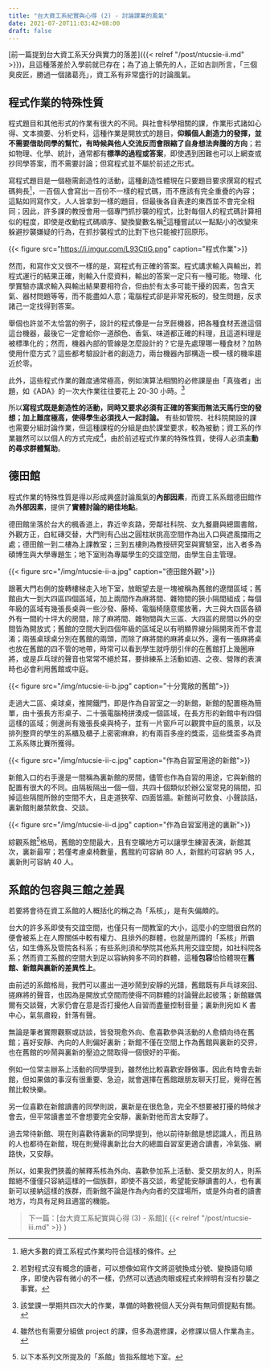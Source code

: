 ```yaml
---
title: "台大資工系紀實與心得 (2) - 討論課業的風氣"
date: 2021-07-20T11:03:42+08:00
draft: false
---
```


[前一篇提到台大資工系天分與實力的落差]({{< relref "/post/ntucsie-ii.md" >}})，且這種落差於入學前就已存在；為了追上領先的人，正如古訓所言，「三個臭皮匠，勝過一個諸葛亮」，資工系有非常盛行的討論風氣。

## 程式作業的特殊性質

程式題目和其他形式的作業有很大的不同。與社會科學相關的課，作業形式諸如心得、文本摘要、分析史料，這種作業是開放式的題目，**仰賴個人創造力的發揮，並不需要借助同學的幫忙，有時候與他人交流反而會限縮了自身想法奔騰的方向**；若如物理、化學、統計，通常都有**標準的過程或答案**，即使遇到困難也可以上網查或抄同學答案，而不需要討論；但寫程式並不屬於前述之形式。

寫程式題目是一個極需創造性的活動，這種創造性體現在只要題目要求撰寫的程式碼夠長[^1]，一百個人會寫出一百份不一樣的程式碼，而不應該有完全重疊的內容；這點如同寫作文，人人皆拿到一樣的題目，但最後各自表達的東西並不會完全相同；因此，許多課的教授會用一個專門抓抄襲的程式，比對每個人的程式碼計算相似的程度，即使是改動程式碼順序、變換變數名稱[^2]這種嘗試以一點點小的改變來躲避抄襲嫌疑的行為，在抓抄襲程式的比對下也只能被打回原形。

{{< figure src="https://i.imgur.com/L93CtiG.png" caption="程式作業">}}

然而，和寫作文又很不一樣的是，寫程式有正確的答案。程式講求輸入與輸出，若程式運行的結果正確，則輸入什麼資料，輸出的答案一定只有一種可能。物理、化學實驗亦講求輸入與輸出結果要相符合，但由於有太多可能干擾的因素，包含天氣、器材問題等等，而不能盡如人意；電腦程式卻是非常死板的，發生問題，反求諸己一定找得到答案。

舉個也許並不太恰當的例子，設計的程式像是一台烹飪機器，把各種食材丟進這個這台機器，最後它一定會給你一道顏色、香氣、味道都正確的料理，且這道料理是被標準化的；然而，機器內部的管線是怎麼設計的？它是先處理哪一種食材？加熱使用什麼方式？這些都考驗設計者的創造力，兩台機器內部構造一模一樣的機率趨近於零。

此外，這些程式作業的難度通常極高，例如演算法相關的必修課是由「真強者」出題，如《ADA》的一次大作業往往要花上 20-30 小時。[^3]

所以**寫程式既是創造性的活動，同時又要求必須有正確的答案而無法天馬行空的發想；加上難度極高，使得學生必須找人一起討論。** 有些如管院、社科院開設的課也需要分組討論作業，但這種課程的分組是由於課堂要求，較為被動；資工系的作業雖然可以以個人的方式完成[^4]，由於前述程式作業的特殊性質，使得人必須**主動的尋求群體幫助**。

## 德田館

程式作業的特殊性質是得以形成興盛討論風氣的**內部因素**，而資工系系館德田館作為**外部因素**，提供了**實體討論的絕佳地點**。

德田館坐落於台大的楓香道上，靠近辛亥路，旁鄰社科院、女九餐廳與總圖書館，外觀方正，白紅磚交替，大門則有凸出之圓柱狀挑高空間作為出入口與遮風擋雨之處；德田館一到二樓為上課教室；三到五樓則為教授研究室與實驗室，出入者多為碩博生與大學專題生；地下室則為專屬學生的交誼空間，由學生自主管理。

{{< figure src="/img/ntucsie-ii-a.jpg" caption="德田館外觀">}}

跟著大門右側的旋轉樓梯走入地下室，放眼望去是一塊被稱為舊館的遼闊區域；舊館由大一到大四區四個區域，加上兩間作為麻將間、雜物間的狹小隔間組成；每個年級的區域有幾張長桌與一些沙發、藤椅、電腦椅隨意擺放著，大三與大四區各額外有一間約十坪大的房間，除了麻將間、雜物間與大三區、大四區的房間以外的空間皆為開放式；舊館的空間大到四個年級的區域足以有明顯界線分隔開來而不會混淆；兩張桌球桌分別在舊館的兩頭，而除了麻將間的麻將桌以外，還有一張麻將桌也放在舊館的四不管的地帶，時常可以看到學生就呼朋引伴的在舊館打上幾圈麻將，或是乒乓球的聲音也常常不絕於耳，要排練系上活動如週、之夜、營隊的表演時也必會利用舊館或中庭。

{{< figure src="/img/ntucsie-ii-b.jpg" caption="十分寬敞的舊館">}}

走過大二區、桌球桌，推開鐵門，即是作為自習室之一的新館，新館的配置極為簡單，由十張長方形桌子、二十張電腦椅拼湊成一個區域，在長方形的新館中有四個這樣的區域；側邊尚有幾張長桌與椅子，並有一片窗戶可以觀賞中庭的風景，以及排列整齊的學生的系櫃及櫃子上密密麻麻，約有兩百多座的獎盃，這些獎盃多為資工系系隊比賽所獲得。

{{< figure src="/img/ntucsie-ii-c.jpg" caption="作為自習室用途的新館">}}

新館入口的右手邊是一間稱為裏新館的房間，儘管也作為自習的用途，它與新館的配置有很大的不同。由隔板隔出一個一個，共四十個類似於辦公室常見的隔間，扣掉這些隔間所餘的空間不大，且走道狹窄、四面皆牆。新館尚可飲食、小聲談話，裏新館則嚴禁飲食、交談。

{{< figure src="/img/ntucsie-ii-d.jpg" caption="作為自習室用途的裏新">}}

綜觀系館[^5]格局，舊館的空間最大，且有空曠地方可以讓學生練習表演，新館其次，裏新最窄；若僅考慮桌椅數量，舊館約可容納 80 人，新館約可容納 95 人，裏新則可容納 40 人。

## 系館的包容與三館之差異

若要將會待在資工系館的人概括化的稱之為「系核」，是有失偏頗的。

台大的許多系即使有交誼空間，也僅只有一間教室的大小，這麼小的空間很自然的便會被系上在人際關係中較有權力、且排外的群體，也就是所謂的「系核」所霸佔，如生傳系及管院各科系；有些系則須和學院其他系共用交誼空間，如社科院各系；然而資工系館的空間大到足以容納夠多不同的群體，這種**包容**恰恰體現在**舊館、新館與裏新的差異性上**。

由前述的系館格局，我們可以畫出一道吵鬧到安靜的光譜，舊館既有乒乓球來回、搓麻將的聲音，也因為是開放式空間而使得不同群體的討論聲此起彼落；新館雖偶爾有交談聲，大家仍會在意是否打擾他人自習而盡量控制音量；裏新則宛如 K 書中心，氣氛肅殺，針落有聲。

無論是筆者實際觀察或訪談，皆發現愈外向、愈喜歡參與活動的人愈傾向待在舊館；喜好安靜、內向的人則偏好裏新；新館不僅在空間上作為舊館與裏新的交界，也在舊館的吵鬧與裏新的壓迫之間取得一個很好的平衡。

例如一位常主辦系上活動的同學提到，雖然他比較喜歡安靜做事，因此有時會去新館，但如果做的事沒有很重要、急迫，就會選擇在舊館跟朋友聊天打屁，覺得在舊館比較快樂。

另一位喜歡在新館讀書的同學則說，裏新是在很危急，完全不想要被打擾的時候才會去，但平常讀書並不會想要完全安靜，裏新對他而言太安靜了。

過去常待新館、現在則喜歡待裏新的同學提到，他以前待新館是想認識人，而且熟的人也都待在新館，現在則覺得裏新比台大的總圖自習室更適合讀書，冷氣強、網路快，又安靜。

所以，如果我們狹義的解釋系核為外向、喜歡參加系上活動、愛交朋友的人，則系館絕不僅僅只容納這樣的一個族群，即使不喜交談，希望能安靜讀書的人，也有裏新可以接納這樣的族群，而新館不論是作為內向者的交誼場所，或是外向者的讀書地方，均具有足夠且適當的機能。

> 下一篇：[台大資工系紀實與心得 (3) - 系館]( {{< relref "/post/ntucsie-iii.md" >}} )

[^1]: 絕大多數的資工系程式作業均符合這樣的條件。
[^2]: 若對程式沒有概念的讀者，可以想像如寫作文將逗號換成分號、變換語句順序，即使內容有微小的不一樣，仍然可以透過肉眼或程式來辨明有沒有抄襲之事實。
[^3]: 該堂課一學期共四次大的作業，準備的時數視個人天分與有無同儕提點有關。
[^4]: 雖然也有需要分組做 project 的課，但多為選修課，必修課以個人作業為主。
[^5]: 以下本系列文所提及的「系館」皆指系館地下室。